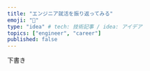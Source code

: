 ```yaml
---
title: "エンジニア就活を振り返ってみる"
emoji: "🦖"
type: "idea" # tech: 技術記事 / idea: アイデア
topics: ["engineer", "career"]
published: false
---
```


下書き